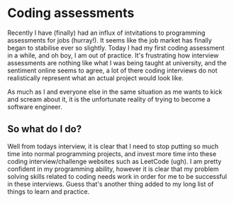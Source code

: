 # Coding assessments

Recently I have (finally) had an influx of intvitations to programming assessments for jobs (hurray!). It seems like the job market has finally began to stabilise ever so slightly. Today I had my first coding assessment in a while, and oh boy, I am out of practice. It's frustrating how interview assessments are nothing like what I was being taught at university, and the sentiment online seems to agree, a lot of there coding interviews do not realistically represent what an actual project would look like.

As much as I and everyone else in the same situation as me wants to kick and scream about it, it is the unfortunate reality of trying to become a software engineer.

## So what do I do?

Well from todays interview, it is clear that I need to stop putting so much time into normal programming projects, and invest more time into these coding interview/challenge websites such as LeetCode (ugh). I am pretty confident in my programming ability, however it is clear that my problem solving skills related to coding needs work in order for me to be successful in these interviews. Guess that's another thing added to my long list of things to learn and practice.
